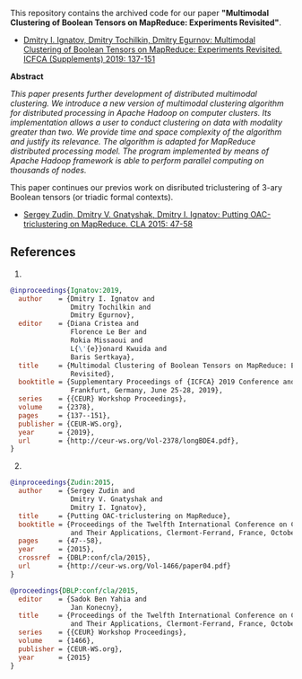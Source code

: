 This repository contains the archived code for our paper **"Multimodal Clustering of Boolean Tensors on MapReduce: Experiments Revisited"**.


* [Dmitry I. Ignatov, Dmitry Tochilkin, Dmitry Egurnov: Multimodal Clustering of Boolean Tensors on MapReduce: Experiments Revisited. ICFCA (Supplements) 2019: 137-151](http://ceur-ws.org/Vol-2378/longBDE4.pdf)

**Abstract**

*This paper presents further development of distributed multimodal clustering. We introduce a new version of multimodal clustering algorithm for distributed processing in Apache Hadoop on computer clusters. Its implementation allows a user to conduct clustering on data with modality greater than two. We provide time and space complexity of the algorithm and justify its relevance. The algorithm is adapted for MapReduce distributed processing model. The program implemented by means of Apache Hadoop framework is able to perform parallel computing on thousands of nodes.*

This paper continues our previos work on disributed triclustering of 3-ary Boolean tensors (or triadic formal contexts). 

* [Sergey Zudin, Dmitry V. Gnatyshak, Dmitry I. Ignatov: Putting OAC-triclustering on MapReduce. CLA 2015: 47-58](http://ceur-ws.org/Vol-1466/paper04.pdf)

## References

1. 
```bibtex
@inproceedings{Ignatov:2019,
  author    = {Dmitry I. Ignatov and
               Dmitry Tochilkin and
               Dmitry Egurnov},
  editor    = {Diana Cristea and
               Florence Le Ber and
               Rokia Missaoui and
               L{\'{e}}onard Kwuida and
               Baris Sertkaya},
  title     = {Multimodal Clustering of Boolean Tensors on MapReduce: Experiments
               Revisited},
  booktitle = {Supplementary Proceedings of {ICFCA} 2019 Conference and Workshops,
               Frankfurt, Germany, June 25-28, 2019},
  series    = {{CEUR} Workshop Proceedings},
  volume    = {2378},
  pages     = {137--151},
  publisher = {CEUR-WS.org},
  year      = {2019},
  url       = {http://ceur-ws.org/Vol-2378/longBDE4.pdf},
}
```

2.
```bibtex
@inproceedings{Zudin:2015,
  author    = {Sergey Zudin and
               Dmitry V. Gnatyshak and
               Dmitry I. Ignatov},
  title     = {Putting OAC-triclustering on MapReduce},
  booktitle = {Proceedings of the Twelfth International Conference on Concept Lattices
               and Their Applications, Clermont-Ferrand, France, October 13-16, 2015},
  pages     = {47--58},
  year      = {2015},
  crossref  = {DBLP:conf/cla/2015},
  url       = {http://ceur-ws.org/Vol-1466/paper04.pdf}
}

@proceedings{DBLP:conf/cla/2015,
  editor    = {Sadok Ben Yahia and
               Jan Konecny},
  title     = {Proceedings of the Twelfth International Conference on Concept Lattices
               and Their Applications, Clermont-Ferrand, France, October 13-16, 2015},
  series    = {{CEUR} Workshop Proceedings},
  volume    = {1466},
  publisher = {CEUR-WS.org},
  year      = {2015}
}
```
